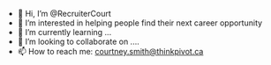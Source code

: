 - 👋 Hi, I’m @RecruiterCourt
- 👀 I’m interested in helping people find their next career opportunity
- 🌱 I’m currently learning ...
- 💞️ I’m looking to collaborate on ....
- 📫 How to reach me: courtney.smith@thinkpivot.ca

<!---
RecruiterCourt/RecruiterCourt is a ✨ special ✨ repository because its `README.md` (this file) appears on your GitHub profile.
You can click the Preview link to take a look at your changes.
--->
